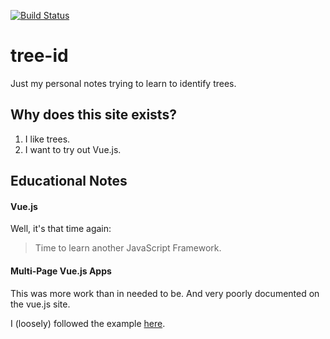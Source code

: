 [![Build Status](https://github.com/john-science/tree-id/actions/workflows/deploy.yaml/badge.svg?branch=main)](https://github.com/john-science/tree-id/actions/workflows/deploy.yaml)

# tree-id

Just my personal notes trying to learn to identify trees.


## Why does this site exists?

1. I like trees.
2. I want to try out Vue.js.


## Educational Notes

#### Vue.js

Well, it's that time again:

> Time to learn another JavaScript Framework.

#### Multi-Page Vue.js Apps

This was more work than in needed to be. And very poorly documented on the vue.js site.

I (loosely) followed the example [here](https://github.com/chriscalo/vue-multipage).
